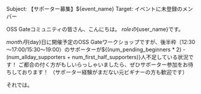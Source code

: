 Subject: 【サポーター募集】${event_name}
Target: イベントに未登録のメンバー

OSS Gateコミュニティの皆さん、こんにちは。
${role}の${user_name}です。

${month}月${day}日に開催予定のOSS Gateワークショップですが、後半枠（12:30～17:00/15:30～19:00）のサポーターが${(num_pending_beginners * 2) - (num_allday_supporters + num_first_half_supporters)}人不足している状況です！
ご都合の付く方がもしいらっしゃいましたら、ぜひサポーター参加をお待ちしております！
（サポーター経験がまだない元ビギナーの方も歓迎です）

それでは。
